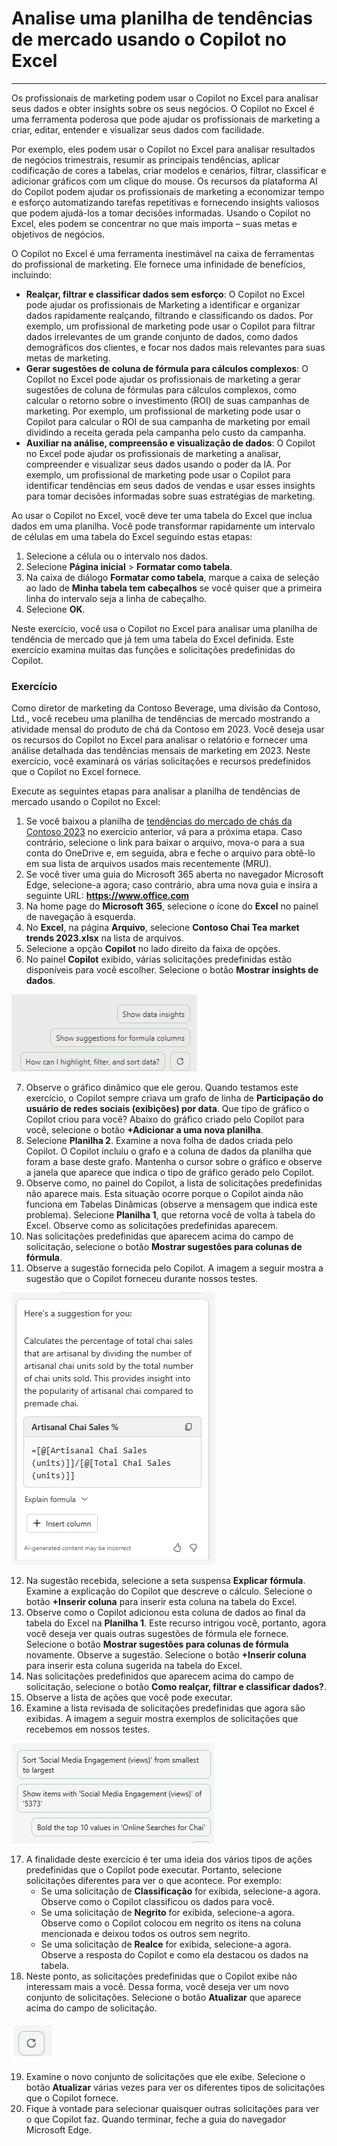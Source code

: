 # Analise uma planilha de tendências de mercado usando o Copilot no Excel
---
Os profissionais de marketing podem usar o Copilot no Excel para analisar seus dados e obter insights sobre os seus negócios. O Copilot no Excel é uma ferramenta poderosa que pode ajudar os profissionais de marketing a criar, editar, entender e visualizar seus dados com facilidade.

Por exemplo, eles podem usar o Copilot no Excel para analisar resultados de negócios trimestrais, resumir as principais tendências, aplicar codificação de cores a tabelas, criar modelos e cenários, filtrar, classificar e adicionar gráficos com um clique do mouse. Os recursos da plataforma AI do Copilot podem ajudar os profissionais de marketing a economizar tempo e esforço automatizando tarefas repetitivas e fornecendo insights valiosos que podem ajudá-los a tomar decisões informadas. Usando o Copilot no Excel, eles podem se concentrar no que mais importa – suas metas e objetivos de negócios.

O Copilot no Excel é uma ferramenta inestimável na caixa de ferramentas do profissional de marketing. Ele fornece uma infinidade de benefícios, incluindo:

 -  **Realçar, filtrar e classificar dados sem esforço**: O Copilot no Excel pode ajudar os profissionais de Marketing a identificar e organizar dados rapidamente realçando, filtrando e classificando os dados. Por exemplo, um profissional de marketing pode usar o Copilot para filtrar dados irrelevantes de um grande conjunto de dados, como dados demográficos dos clientes, e focar nos dados mais relevantes para suas metas de marketing.
 -  **Gerar sugestões de coluna de fórmula para cálculos complexos**: O Copilot no Excel pode ajudar os profissionais de marketing a gerar sugestões de coluna de fórmulas para cálculos complexos, como calcular o retorno sobre o investimento (ROI) de suas campanhas de marketing. Por exemplo, um profissional de marketing pode usar o Copilot para calcular o ROI de sua campanha de marketing por email dividindo a receita gerada pela campanha pelo custo da campanha.
 -  **Auxiliar na análise, compreensão e visualização de dados**: O Copilot no Excel pode ajudar os profissionais de marketing a analisar, compreender e visualizar seus dados usando o poder da IA. Por exemplo, um profissional de marketing pode usar o Copilot para identificar tendências em seus dados de vendas e usar esses insights para tomar decisões informadas sobre suas estratégias de marketing.

Ao usar o Copilot no Excel, você deve ter uma tabela do Excel que inclua dados em uma planilha. Você pode transformar rapidamente um intervalo de células em uma tabela do Excel seguindo estas etapas:

1.  Selecione a célula ou o intervalo nos dados.
2.  Selecione **Página inicial** &gt; **Formatar como tabela**.
3.  Na caixa de diálogo **Formatar como tabela**, marque a caixa de seleção ao lado de **Minha tabela tem cabeçalhos** se você quiser que a primeira linha do intervalo seja a linha de cabeçalho.
4.  Selecione **OK**.

Neste exercício, você usa o Copilot no Excel para analisar uma planilha de tendência de mercado que já tem uma tabela do Excel definida. Este exercício examina muitas das funções e solicitações predefinidas do Copilot.<br>

### Exercício

Como diretor de marketing da Contoso Beverage, uma divisão da Contoso, Ltd., você recebeu uma planilha de tendências de mercado mostrando a atividade mensal do produto de chá da Contoso em 2023. Você deseja usar os recursos do Copilot no Excel para analisar o relatório e fornecer uma análise detalhada das tendências mensais de marketing em 2023. Neste exercício, você examinará os várias solicitações e recursos predefinidos que o Copilot no Excel fornece.

Execute as seguintes etapas para analisar a planilha de tendências de mercado usando o Copilot no Excel:

1.  Se você baixou a planilha de [tendências do mercado de chás da Contoso 2023](https://edxinteractivepage.blob.core.windows.net/ms-4004/Contoso%20Chai%20Tea%20market%20trends%202023.xlsx) no exercício anterior, vá para a próxima etapa. Caso contrário, selecione o link para baixar o arquivo, mova-o para a sua conta do OneDrive e, em seguida, abra e feche o arquivo para obtê-lo em sua lista de arquivos usados mais recentemente (MRU).
2.  Se você tiver uma guia do Microsoft 365 aberta no navegador Microsoft Edge, selecione-a agora; caso contrário, abra uma nova guia e insira a seguinte URL: **https://www.office.com**
3.  Na home page do **Microsoft 365**, selecione o ícone do **Excel** no painel de navegação à esquerda.
4.  No **Excel**, na página **Arquivo**, selecione **Contoso Chai Tea market trends 2023.xlsx** na lista de arquivos.
5.  Selecione a opção **Copilot** no lado direito da faixa de opções.
6.  No painel **Copilot** exibido, várias solicitações predefinidas estão disponíveis para você escolher. Selecione o botão **Mostrar insights de dados**.
    
  ![Captura de tela mostrando as solicitações predefinidas no painel Copilot.](../media/copilot-excel-prompts-fb96f587.png)
    
7.  Observe o gráfico dinâmico que ele gerou. Quando testamos este exercício, o Copilot sempre criava um grafo de linha de **Participação do usuário de redes sociais (exibições) por data**. Que tipo de gráfico o Copilot criou para você? Abaixo do gráfico criado pelo Copilot para você, selecione o botão **+Adicionar a uma nova planilha**.
8.  Selecione **Planilha 2**. Examine a nova folha de dados criada pelo Copilot. O Copilot incluiu o grafo e a coluna de dados da planilha que foram a base deste grafo. Mantenha o cursor sobre o gráfico e observe a janela que aparece que indica o tipo de gráfico gerado pelo Copilot.
9.  Observe como, no painel do Copilot, a lista de solicitações predefinidas não aparece mais. Esta situação ocorre porque o Copilot ainda não funciona em Tabelas Dinâmicas (observe a mensagem que indica este problema). Selecione **Planilha 1**, que retorna você de volta à tabela do Excel. Observe como as solicitações predefinidas aparecem.
10. Nas solicitações predefinidas que aparecem acima do campo de solicitação, selecione o botão **Mostrar sugestões para colunas de fórmula**.
11. Observe a sugestão fornecida pelo Copilot. A imagem a seguir mostra a sugestão que o Copilot forneceu durante nossos testes.
    
   ![Captura de tela mostrando uma sugestão do Copilot envolvendo as vendas de chás artesanais.](../media/copilot-excel-suggestion-artisanal-63acef26.png)
    
12. Na sugestão recebida, selecione a seta suspensa **Explicar fórmula**. Examine a explicação do Copilot que descreve o cálculo. Selecione o botão **+Inserir coluna** para inserir esta coluna na tabela do Excel.
13. Observe como o Copilot adicionou esta coluna de dados ao final da tabela do Excel na **Planilha 1**. Este recurso intrigou você, portanto, agora você deseja ver quais outras sugestões de fórmula ele fornece. Selecione o botão **Mostrar sugestões para colunas de fórmula** novamente. Observe a sugestão. Selecione o botão **+Inserir coluna** para inserir esta coluna sugerida na tabela do Excel.
14. Nas solicitações predefinidos que aparecem acima do campo de solicitação, selecione o botão **Como realçar, filtrar e classificar dados?**.
15. Observe a lista de ações que você pode executar.
16. Examine a lista revisada de solicitações predefinidas que agora são exibidas. A imagem a seguir mostra exemplos de solicitações que recebemos em nossos testes.
    
   ![Captura de tela mostrando várias solicitações de dados predefinidos, como classificação, negrito e exibição de itens específicos.](../media/copilot-excel-data-prompts-a5b3d933.png)
    
17. A finalidade deste exercício é ter uma ideia dos vários tipos de ações predefinidas que o Copilot pode executar. Portanto, selecione solicitações diferentes para ver o que acontece. Por exemplo:
     -  Se uma solicitação de **Classificação** for exibida, selecione-a agora. Observe como o Copilot classificou os dados para você.
     -  Se uma solicitação de **Negrito** for exibida, selecione-a agora. Observe como o Copilot colocou em negrito os itens na coluna mencionada e deixou todos os outros sem negrito.
     -  Se uma solicitação de **Realce** for exibida, selecione-a agora. Observe a resposta do Copilot e como ela destacou os dados na tabela.
18. Neste ponto, as solicitações predefinidas que o Copilot exibe não interessam mais a você. Dessa forma, você deseja ver um novo conjunto de solicitações. Selecione o botão **Atualizar** que aparece acima do campo de solicitação.
    
   ![Captura de tela mostrando o botão Atualizar solicitação.](../media/copilot-excel-refresh-prompt-icon-3e82c059.png)
    
    
19. Examine o novo conjunto de solicitações que ele exibe. Selecione o botão **Atualizar** várias vezes para ver os diferentes tipos de solicitações que o Copilot fornece.
20. Fique à vontade para selecionar quaisquer outras solicitações para ver o que Copilot faz. Quando terminar, feche a guia do navegador Microsoft Edge.
